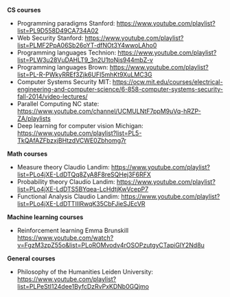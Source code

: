 **CS courses**

 - Programming paradigms Stanford: https://www.youtube.com/playlist?list=PL9D558D49CA734A02
 - Web Security Stanford: https://www.youtube.com/playlist?list=PLMF2PpA06Sb26oYT-dfNOt3Y4wwoLAho0
 - Programming languages Technion: https://www.youtube.com/playlist?list=PLW3u28VuDAHLT9_3n2U1toNjs944mbZ-v
 - Programming languages Brown: https://www.youtube.com/playlist?list=PL-R-PWkyRREf3Zjk6UFI5mhKt9XuLMC3G
 - Computer Systems Security MIT: https://ocw.mit.edu/courses/electrical-engineering-and-computer-science/6-858-computer-systems-security-fall-2014/video-lectures/
 - Parallel Computing NC state: https://www.youtube.com/channel/UCMULNtF7ppM9uVq-hRZP-ZA/playlists
 - Deep learning for computer vision Michigan: https://www.youtube.com/playlist?list=PL5-TkQAfAZFbzxjBHtzdVCWE0Zbhomg7r

**Math courses**

 - Measure theory Claudio Landim:
   https://www.youtube.com/playlist?list=PLo4jXE-LdDTQq8ZyA8F8reSQHej3F6RFX
 - Probability theory Claudio Landim: https://www.youtube.com/playlist?list=PLo4jXE-LdDTS5BYqea-LcHdtjKwVcepP7
 - Functional Analysis Claudio Landim: https://www.youtube.com/playlist?list=PLo4jXE-LdDTTIIIRwqK35CbFJieSJEcVR

**Machine learning courses**
- Reinforcement learning Emma Brunskill https://www.youtube.com/watch?v=FgzM3zpZ55o&list=PLoROMvodv4rOSOPzutgyCTapiGlY2Nd8u

**General courses**

 - Philosophy of the Humanities Leiden University:
   https://www.youtube.com/playlist?list=PLPeStI124dee1ByfcDzRvPxKDNb0GQjmo
